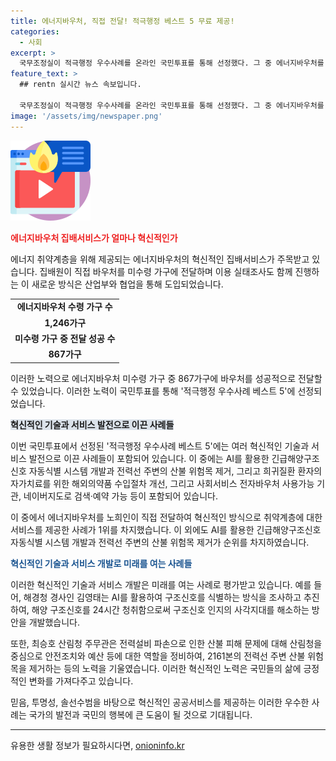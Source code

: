 ```yaml
---
title: 에너지바우처, 직접 전달! 적극행정 베스트 5 무료 제공!
categories:
  - 사회
excerpt: >
  국무조정실이 적극행정 우수사례를 온라인 국민투표를 통해 선정했다. 그 중 에너지바우처를 집배원이 직접 전달하는 새로운 사업추진 방식이 1위를 차지했다. 또한 AI를 활용한 긴급해양구조신호 자동식별 시스템 개발과 전력선 주변의 산불 위험목 제거 등 5개 사례가 선정되었다. 이러한 적극행정은 국민의 생활을 변화시킬 수 있도록 지속적인 지원과 독려가 필요하다.
feature_text: >
  ## rentn 실시간 뉴스 속보입니다.

  국무조정실이 적극행정 우수사례를 온라인 국민투표를 통해 선정했다. 그 중 에너지바우처를 집배원이 직접 전달하는 새로운 사업추진 방식이 1위를 차지했다. 또한 AI를 활용한 긴급해양구조신호 자동식별 시스템 개발과 전력선 주변의 산불 위험목 제거 등 5개 사례가 선정되었다. 이러한 적극행정은 국민의 생활을 변화시킬 수 있도록 지속적인 지원과 독려가 필요하다.
image: '/assets/img/newspaper.png'
---
```


<p><img src="/assets/img/news.png" alt="rentncar 속보" /></p>

<p><b><span style="color: #ee2323;">에너지바우처 집배서비스가 얼마나 혁신적인가</span></b></p>

<p data-ke-size="size16">에너지 취약계층을 위해 제공되는 에너지바우처의 혁신적인 집배서비스가 주목받고 있습니다. 집배원이 직접 바우처를 미수령 가구에 전달하며 이용 실태조사도 함께 진행하는 이 새로운 방식은 산업부와 협업을 통해 도입되었습니다.</p>

<table>
  <tr>
    <td style="text-align: center; height: 17px;"><b>에너지바우처 수령 가구 수</b></td>
  </tr>
  <tr>
    <td style="text-align: center; height: 17px;"><b>1,246가구</b></td>
  </tr>
  <tr>
    <td style="text-align: center; height: 17px;"><b>미수령 가구 중 전달 성공 수</b></td>
  </tr>
  <tr>
    <td style="text-align: center; height: 17px;"><b>867가구</b></td>
  </tr>
</table>

<p data-ke-size="size16">이러한 노력으로 에너지바우처 미수령 가구 중 867가구에 바우처를 성공적으로 전달할 수 있었습니다. 이러한 노력이 국민투표를 통해 '적극행정 우수사례 베스트 5'에 선정되었습니다.</p>

<p><b><span style="background-color: #21538527;">혁신적인 기술과 서비스 발전으로 이끈 사례들</span></b></p>

<p data-ke-size="size16">이번 국민투표에서 선정된 '적극행정 우수사례 베스트 5'에는 여러 혁신적인 기술과 서비스 발전으로 이끈 사례들이 포함되어 있습니다. 이 중에는 AI를 활용한 긴급해양구조신호 자동식별 시스템 개발과 전력선 주변의 산불 위험목 제거, 그리고 희귀질환 환자의 자가치료를 위한 해외의약품 수입절차 개선, 그리고 사회서비스 전자바우처 사용가능 기관, 네이버지도로 검색·예약 가능 등이 포함되어 있습니다.</p>

<p data-ke-size="size16">이 중에서 에너지바우처를 노희인이 직접 전달하여 혁신적인 방식으로 취약계층에 대한 서비스를 제공한 사례가 1위를 차지했습니다. 이 외에도 AI를 활용한 긴급해양구조신호 자동식별 시스템 개발과 전력선 주변의 산불 위험목 제거가 순위를 차지하였습니다.</p>

<p><b><span style="color: #1a5490;">혁신적인 기술과 서비스 개발로 미래를 여는 사례들</span></b></p>

<p data-ke-size="size16">이러한 혁신적인 기술과 서비스 개발은 미래를 여는 사례로 평가받고 있습니다. 예를 들어, 해경청 경사인 김영태는 AI를 활용하여 구조신호를 식별하는 방식을 조사하고 추진하여, 해양 구조신호를 24시간 청취함으로써 구조신호 인지의 사각지대를 해소하는 방안을 개발했습니다.</p>

<p data-ke-size="size16">또한, 최승호 산림청 주무관은 전력설비 파손으로 인한 산불 피해 문제에 대해 산림청을 중심으로 안전조치와 예산 등에 대한 역할을 정비하여, 2161본의 전력선 주변 산불 위험목을 제거하는 등의 노력을 기울였습니다. 이러한 혁신적인 노력은 국민들의 삶에 긍정적인 변화를 가져다주고 있습니다.</p>

<p data-ke-size="size16">믿음, 투명성, 솔선수범을 바탕으로 혁신적인 공공서비스를 제공하는 이러한 우수한 사례는 국가의 발전과 국민의 행복에 큰 도움이 될 것으로 기대됩니다.</p>

<hr>

<p data-ke-size="size16"></p>
유용한 생활 정보가 필요하시다면, <a href="https://onioninfo.kr" rel="dofollow">onioninfo.kr</a>


